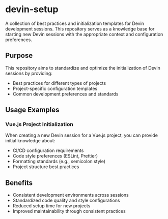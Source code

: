# devin-setup

A collection of best practices and initialization templates for Devin development sessions. This repository serves as a knowledge base for starting new Devin sessions with the appropriate context and configuration preferences.

## Purpose

This repository aims to standardize and optimize the initialization of Devin sessions by providing:

- Best practices for different types of projects
- Project-specific configuration templates
- Common development preferences and standards

## Usage Examples

### Vue.js Project Initialization
When creating a new Devin session for a Vue.js project, you can provide initial knowledge about:
- CI/CD configuration requirements
- Code style preferences (ESLint, Prettier)
- Formatting standards (e.g., semicolon style)
- Project structure best practices

## Benefits

- Consistent development environments across sessions
- Standardized code quality and style configurations
- Reduced setup time for new projects
- Improved maintainability through consistent practices
